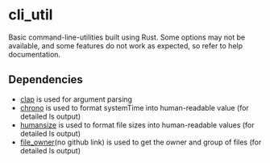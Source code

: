 # cli_util
Basic command-line-utilities built using Rust. Some options may not be available, and some features do not work as expected, so refer to help documentation.

## Dependencies 
- [clap](https://github.com/clap-rs/clap) is used for argument parsing 
- [chrono](https://github.com/chronotope/chrono) is used to format systemTime into human-readable value (for detailed ls output)
- [humansize](https://github.com/LeopoldArkham/humansize) is used to format file sizes into human-readable values (for detailed ls output)
- [file_owner](https://docs.rs/file-owner/latest/file_owner/)(no github link) is used to get the owner and group of files (for detailed ls output)


